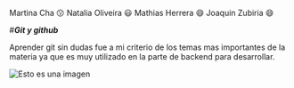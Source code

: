 Martina Cha :kissing:
Natalia Oliveira :smiley:
Mathias Herrera :smile:
Joaquin Zubiria :smile:

#***Git y github***

Aprender git sin dudas fue a mi criterio de los temas mas importantes de la materia
ya que es muy utilizado en la parte de backend para desarrollar.

![Esto es una imagen](https://upload.wikimedia.org/wikipedia/commons/thumb/e/e0/Git-logo.svg/512px-Git-logo.svg.png)
